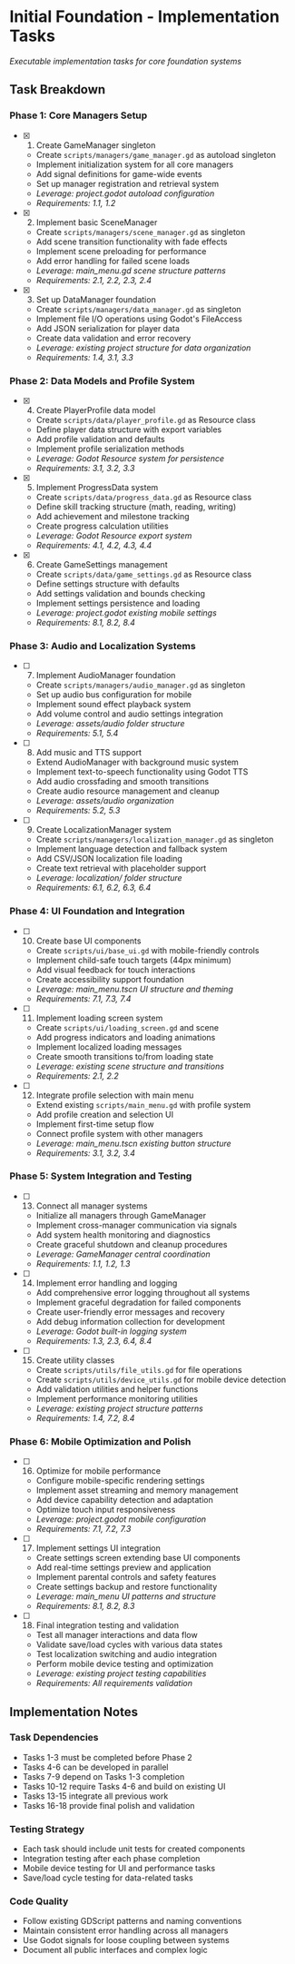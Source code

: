 # Initial Foundation - Implementation Tasks

_Executable implementation tasks for core foundation systems_

## Task Breakdown

### Phase 1: Core Managers Setup

- [x] 1. Create GameManager singleton
  - Create `scripts/managers/game_manager.gd` as autoload singleton
  - Implement initialization system for all core managers
  - Add signal definitions for game-wide events
  - Set up manager registration and retrieval system
  - _Leverage: project.godot autoload configuration_
  - _Requirements: 1.1, 1.2_

- [x] 2. Implement basic SceneManager
  - Create `scripts/managers/scene_manager.gd` as singleton
  - Add scene transition functionality with fade effects
  - Implement scene preloading for performance
  - Add error handling for failed scene loads
  - _Leverage: main_menu.gd scene structure patterns_
  - _Requirements: 2.1, 2.2, 2.3, 2.4_

- [x] 3. Set up DataManager foundation
  - Create `scripts/managers/data_manager.gd` as singleton
  - Implement file I/O operations using Godot's FileAccess
  - Add JSON serialization for player data
  - Create data validation and error recovery
  - _Leverage: existing project structure for data organization_
  - _Requirements: 1.4, 3.1, 3.3_

### Phase 2: Data Models and Profile System

- [x] 4. Create PlayerProfile data model
  - Create `scripts/data/player_profile.gd` as Resource class
  - Define player data structure with export variables
  - Add profile validation and defaults
  - Implement profile serialization methods
  - _Leverage: Godot Resource system for persistence_
  - _Requirements: 3.1, 3.2, 3.3_

- [x] 5. Implement ProgressData system
  - Create `scripts/data/progress_data.gd` as Resource class
  - Define skill tracking structure (math, reading, writing)
  - Add achievement and milestone tracking
  - Create progress calculation utilities
  - _Leverage: Godot Resource export system_
  - _Requirements: 4.1, 4.2, 4.3, 4.4_

- [x] 6. Create GameSettings management
  - Create `scripts/data/game_settings.gd` as Resource class
  - Define settings structure with defaults
  - Add settings validation and bounds checking
  - Implement settings persistence and loading
  - _Leverage: project.godot existing mobile settings_
  - _Requirements: 8.1, 8.2, 8.4_

### Phase 3: Audio and Localization Systems

- [ ] 7. Implement AudioManager foundation
  - Create `scripts/managers/audio_manager.gd` as singleton
  - Set up audio bus configuration for mobile
  - Implement sound effect playback system
  - Add volume control and audio settings integration
  - _Leverage: assets/audio folder structure_
  - _Requirements: 5.1, 5.4_

- [ ] 8. Add music and TTS support
  - Extend AudioManager with background music system
  - Implement text-to-speech functionality using Godot TTS
  - Add audio crossfading and smooth transitions
  - Create audio resource management and cleanup
  - _Leverage: assets/audio organization_
  - _Requirements: 5.2, 5.3_

- [ ] 9. Create LocalizationManager system
  - Create `scripts/managers/localization_manager.gd` as singleton
  - Implement language detection and fallback system
  - Add CSV/JSON localization file loading
  - Create text retrieval with placeholder support
  - _Leverage: localization/ folder structure_
  - _Requirements: 6.1, 6.2, 6.3, 6.4_

### Phase 4: UI Foundation and Integration

- [ ] 10. Create base UI components
  - Create `scripts/ui/base_ui.gd` with mobile-friendly controls
  - Implement child-safe touch targets (44px minimum)
  - Add visual feedback for touch interactions
  - Create accessibility support foundation
  - _Leverage: main_menu.tscn UI structure and theming_
  - _Requirements: 7.1, 7.3, 7.4_

- [ ] 11. Implement loading screen system
  - Create `scripts/ui/loading_screen.gd` and scene
  - Add progress indicators and loading animations
  - Implement localized loading messages
  - Create smooth transitions to/from loading state
  - _Leverage: existing scene structure and transitions_
  - _Requirements: 2.1, 2.2_

- [ ] 12. Integrate profile selection with main menu
  - Extend existing `scripts/main_menu.gd` with profile system
  - Add profile creation and selection UI
  - Implement first-time setup flow
  - Connect profile system with other managers
  - _Leverage: main_menu.tscn existing button structure_
  - _Requirements: 3.1, 3.2, 3.4_

### Phase 5: System Integration and Testing

- [ ] 13. Connect all manager systems
  - Initialize all managers through GameManager
  - Implement cross-manager communication via signals
  - Add system health monitoring and diagnostics
  - Create graceful shutdown and cleanup procedures
  - _Leverage: GameManager central coordination_
  - _Requirements: 1.1, 1.2, 1.3_

- [ ] 14. Implement error handling and logging
  - Add comprehensive error logging throughout all systems
  - Implement graceful degradation for failed components
  - Create user-friendly error messages and recovery
  - Add debug information collection for development
  - _Leverage: Godot built-in logging system_
  - _Requirements: 1.3, 2.3, 6.4, 8.4_

- [ ] 15. Create utility classes
  - Create `scripts/utils/file_utils.gd` for file operations
  - Create `scripts/utils/device_utils.gd` for mobile device detection
  - Add validation utilities and helper functions
  - Implement performance monitoring utilities
  - _Leverage: existing project structure patterns_
  - _Requirements: 1.4, 7.2, 8.4_

### Phase 6: Mobile Optimization and Polish

- [ ] 16. Optimize for mobile performance
  - Configure mobile-specific rendering settings
  - Implement asset streaming and memory management
  - Add device capability detection and adaptation
  - Optimize touch input responsiveness
  - _Leverage: project.godot mobile configuration_
  - _Requirements: 7.1, 7.2, 7.3_

- [ ] 17. Implement settings UI integration
  - Create settings screen extending base UI components
  - Add real-time settings preview and application
  - Implement parental controls and safety features
  - Create settings backup and restore functionality
  - _Leverage: main_menu UI patterns and structure_
  - _Requirements: 8.1, 8.2, 8.3_

- [ ] 18. Final integration testing and validation
  - Test all manager interactions and data flow
  - Validate save/load cycles with various data states
  - Test localization switching and audio integration
  - Perform mobile device testing and optimization
  - _Leverage: existing project testing capabilities_
  - _Requirements: All requirements validation_

## Implementation Notes

### Task Dependencies

- Tasks 1-3 must be completed before Phase 2
- Tasks 4-6 can be developed in parallel
- Tasks 7-9 depend on Tasks 1-3 completion
- Tasks 10-12 require Tasks 4-6 and build on existing UI
- Tasks 13-15 integrate all previous work
- Tasks 16-18 provide final polish and validation

### Testing Strategy

- Each task should include unit tests for created components
- Integration testing after each phase completion
- Mobile device testing for UI and performance tasks
- Save/load cycle testing for data-related tasks

### Code Quality

- Follow existing GDScript patterns and naming conventions
- Maintain consistent error handling across all managers
- Use Godot signals for loose coupling between systems
- Document all public interfaces and complex logic
